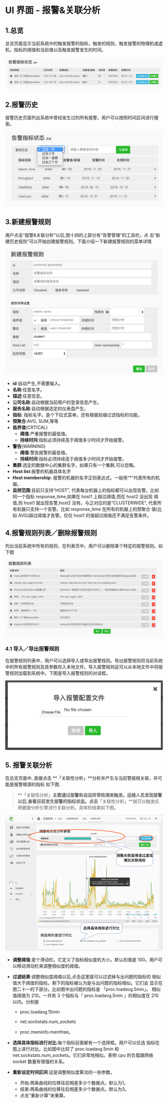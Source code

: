 # **UI 界面 - 报警&关联分析**

## 1.总览

总览页面显示当前系统中的触发报警的指标，触发的规则，触发报警的物理机或虚机，指标的阈值和当前值以及触发报警发生的时间。

![](/part4/images/p4_12.png)

## **2.报警历史**

报警历史页面列出系统中曾经发生过的所有报警，用户可以按照时间区间进行搜索。

![](/part4/images/p4_13.png)

## 3.新建报警规则

用户点击“报警&关联分析”以后,图十四的上部分有“告警管理”的工具栏。点 击“新建历史规则”可以开始创建报警规则。下面介绍一下新建报警规则的菜单详情

![](/part4/images/p4_14.png)

* **id**:自动产生,不需要输入。
* **名称**:任意名字。
* **描述**:任意信息。
* **公司名称**:自动根据当前用户的登录信息产生。
* **服务名称**:自动根据选定的仪表盘产生。
* **指标**: 指标名字。是个下拉式菜单。还有根据前缀过滤指标的功能。
* **预聚合**:AVG, SUM,等等
* **临界值**\(CRTICAL\)
  * **阈值**:严重报警的最低值。
  * **持续时间**:指标必须持续高于阈值多少时间才开始报警。
* **警告**\(WARNING\)
  * **阈值**:警告报警的最低值。
  * **持续时间**:指标必须持续高于阈值多少时间才开始报警。
* **集群**:选定的数据中心的集群名字。如果只有一个集群,可以忽略。
* **Host list**:报警的机器具体名字
* **Host membership**: 报警的机器的名字正则表达式。一般用“\*”代表所有的机器。
* **监控范围**:目前只支持“HOST”, 代表每台机器上的指标都可以出现告警。比如同一个指标 response\_time,如果在 host1 上超过阈值,而在 host2 没出现 阈值,则 host1 就出现告警,host2 没有。与之对应的是“CLUSTERWIDE”, 代表所有机器只支持一个告警。比如 response\_time 在所有的机器上的预聚合 值\(比如 AVG\)超过阈值才告警。仅仅 host1 的值超过阈值还不满足告警条件。

## 4.**报警规则列表／删除报警规则**

列出当前系统中所有的规则，在列表页中，用户可以删除某个特定的报警规则。如下图

![](/part4/images/p4_15.png)

### 4.1 **导入／导出报警规则**

在报警规则列表中，用户可以选择导入或导出报警规则。导出报警规则将当前系统中的所有报警规则及其参数存入本地文件。导入报警规则这可以从本地文件中将报警规则加载到系统中。下图是导入报警规则的对话框。

![](/part4/images/p4_16.png)

## 5. **报警关联分析**

在总览页面中, 直接点击 **「关联性分析」**分析并产生与当前警报相关联，并可能是报警根源的指标 如下图.

> **「关联性分析」**主要通过报警和自动异常检测来触发。运维人员发现报警以后,查看目前发生报警的指标状态。点击**「关联性分析」**就可以触发应用健康分析引擎进行关联分析。具体的结果如下图。

![](/part4/images/p4_17.png)

* **调整阈值**:是个滑动栏。它定义了指标相似度的大小。默认的值是 100。用户可以移动滑动栏来调整相似度的阈值。

* **过滤结果**:调整相似度阈值以后,点击这里就可以过滤掉与出问题的指标的 相似值大于阈值的指标。剩下的指标被认为是与出问题的指标相似。它们会 显示在图二十一的下部分。比如图中出问题的指标是 「proc.loadavg.5min」。 相似值阈值为 210。一共有 3 个指标与「 proc.loadavg.5min 」的相似度在 210 以内。分别是

  * proc.loadavg.15min

  * net.sockstats.num\_sockets

  * proc.meminfo.memfree。

* **选择具体指标进行对比**:每个指标前面都有一个选择框。用户可以任选 指标在图上进行对比。比如图中比较了 proc.loadavg.5min 和net.sockstats.num\_sockets。它们非常地相似。表明 cpu 的负载跟网络socket 数量有很强的关系。

* **重新设定时间区间**:这是调整相似度算法的一些参数。

  * 开始:两条曲线的位移往前相差多少个数据点。默认为1。
  * 结束:两条曲线的位移往后相差多少个数据点。默认为3。
  * 点击“重新计算”来重算。



